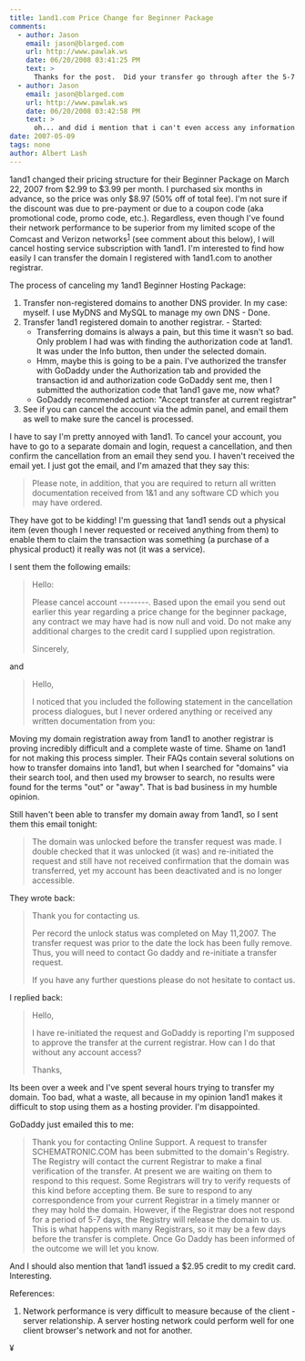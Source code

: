 ```yaml
---
title: 1and1.com Price Change for Beginner Package
comments:
  - author: Jason
    email: jason@blarged.com
    url: http://www.pawlak.ws
    date: 06/20/2008 03:41:25 PM
    text: >
      Thanks for the post.  Did your transfer go through after the 5-7 days?  I am also attempting to transfer a domain from 1and1 to GoDaddy.  I am at the "Accept transfer at current registrar" stage with GoDaddy.  I think I will give a few days (seeing as the status changed to this today) then maybe next week give 1and1 and question or two if things don't change.
  - author: Jason
    email: jason@blarged.com
    url: http://www.pawlak.ws
    date: 06/20/2008 03:42:58 PM
    text: >
      oh... and did i mention that i can't even access any information at 1and1 because their login (admin.1and1.com) appears to be down.  can't wait to get away from them
date: 2007-05-09
tags: none
author: Albert Lash
---
```

1and1 changed their pricing structure for their Beginner Package on March 22, 2007 from $2.99 to $3.99 per month. I purchased six months in advance, so the price was only $8.97 (50% off of total fee). I'm not sure if the discount was due to pre-payment or due to a coupon code (aka promotional code, promo code, etc.). Regardless, even though I've found their network performance to be superior from my limited scope of the Comcast and Verizon networks<sup><a href="#ref1">1</a></sup> (see comment about this below), I will cancel hosting service subscription with 1and1. I'm interested to find how easily I can transfer the domain I registered with 1and1.com to another registrar.

The process of canceling my 1and1 Beginner Hosting Package:
<ol><li>Transfer non-registered domains to another DNS provider. In my case: myself. I use MyDNS and MySQL to manage my own DNS - Done.</li><li>Transfer 1and1 registered domain to another registrar. - Started:<ul><li>Transferring domains is always a pain, but this time it wasn't so bad. Only problem I had was with finding the authorization code at 1and1. It was under the Info button, then under the selected domain.</li><li>Hmm, maybe this is going to be a pain. I've authorized the transfer with GoDaddy under the Authorization tab and provided the transaction id and authorization code GoDaddy sent me, then I submitted the authorization code that 1and1 gave me, now what?</li><li>GoDaddy recommended action: "Accept transfer at current registrar"</li></ul></li><li>See if you can cancel the account via the admin panel, and email them as well to make sure the cancel is processed.</li></ol>

I have to say I'm pretty annoyed with 1and1. To cancel your account, you have to go to a separate domain and login,  request a cancellation, and then confirm the cancellation from an email they send you.  I haven't received the email yet. I just got the email, and I'm amazed that they say this:

<blockquote>Please note, in addition, that you are required to return all written
documentation received from 1&1 and any software CD which you may have
ordered.</blockquote>

They have got to be kidding! I'm guessing that 1and1 sends out a physical item (even though I never requested or received anything from them) to enable them to claim the transaction was something (a purchase of a physical product) it really was not (it was a service).

I sent them the following emails:
<blockquote>Hello:

Please cancel account --------. Based upon the email you send out earlier this year regarding a price change for the beginner package, any contract we may have had is now null and void. Do not make any additional charges to the credit card I supplied upon registration.

Sincerely, </blockquote>

and

<blockquote>
Hello,

I noticed that you included the following statement in the cancellation process dialogues, but I never ordered anything or received any written documentation from you:</blockquote>

Moving my domain registration away from 1and1 to another registrar is proving incredibly difficult and a complete waste of time. Shame on 1and1 for not making this process simpler. Their FAQs contain several solutions on how to transfer domains into 1and1, but when I searched for "domains" via their search tool, and then used my browser to search, no results were found for the terms "out" or "away". That is bad business in my humble opinion.

Still haven't been able to transfer my domain away from 1and1, so I sent them this email tonight:

<blockquote>The domain was unlocked before the transfer request was made. I double checked that it was unlocked (it was) and re-initiated the request and still have not received confirmation that the domain was transferred, yet my account has been deactivated and is no longer accessible.</blockquote>

They wrote back:
<blockquote>Thank you for contacting us.

Per record the unlock status was completed on May 11,2007.
The transfer request was prior to the date the lock has been fully
remove.
Thus, you will need to contact Go daddy and re-initiate a transfer
request.

If you have any further questions please do not hesitate to contact us.</blockquote>

I replied back:
<blockquote>
Hello,

I have re-initiated the request and GoDaddy is reporting I'm supposed to approve the transfer at the current registrar. How can I do that without any account access?

Thanks,
</blockquote>

Its been over a week and I've spent several hours trying to transfer my domain. Too bad, what a waste, all because in my opinion 1and1 makes it difficult to stop using them as a hosting provider. I'm disappointed.

GoDaddy just emailed this to me:
<blockquote>
Thank you for contacting Online Support. A request to transfer SCHEMATRONIC.COM has been submitted to the domain's Registry. The Registry will contact the current Registrar to make a final verification of the transfer. At present we are waiting on them to respond to this request. Some Registrars will try to verify requests of this kind before accepting them. Be sure to respond to any correspondence from your current Registrar in a timely manner or they may hold the domain. However, if the Registrar does not respond for a period of 5-7 days, the Registry will release the domain to us. This is what happens with many Registrars, so it may be a few days before the transfer is complete. Once Go Daddy has been informed of the outcome we will let you know.</blockquote>

And I should also mention that 1and1 issued a $2.95 credit to my credit card. Interesting.

References:
<ol><li id="ref1">Network performance is very difficult to measure because of the client - server relationship. A server hosting network could perform well for one client browser's network and not for another.</li></ol>

¥

